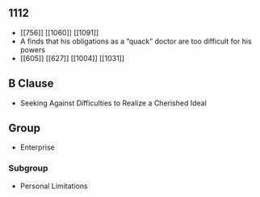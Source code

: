 ## 1112
- [[756]] [[1060]] [[1091]] 
- A finds that his obligations as a “quack” doctor are too difficult for his powers
- [[605]] [[627]] [[1004]] [[1031]] 

## B Clause
- Seeking Against Difficulties to Realize a Cherished Ideal

## Group
- Enterprise

### Subgroup
- Personal Limitations

